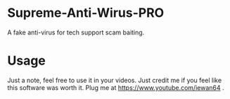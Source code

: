 # Supreme-Anti-Wirus-PRO
A fake anti-virus for tech support scam baiting.

# Usage
Just a note, feel free to use it in your videos. Just credit me if you feel like this software was worth it.
Plug me at https://www.youtube.com/iewan64 .
